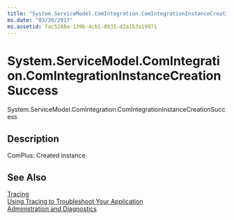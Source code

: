 ```yaml
---
title: "System.ServiceModel.ComIntegration.ComIntegrationInstanceCreationSuccess"
ms.date: "03/30/2017"
ms.assetid: fac5288a-139b-4cb1-8931-d2a153a19971
---
```

# System.ServiceModel.ComIntegration.ComIntegrationInstanceCreationSuccess
System.ServiceModel.ComIntegration.ComIntegrationInstanceCreationSuccess  
  
## Description  
 ComPlus: Created instance.  
  
## See Also  
 [Tracing](../../../../../docs/framework/wcf/diagnostics/tracing/index.md)  
 [Using Tracing to Troubleshoot Your Application](../../../../../docs/framework/wcf/diagnostics/tracing/using-tracing-to-troubleshoot-your-application.md)  
 [Administration and Diagnostics](../../../../../docs/framework/wcf/diagnostics/index.md)
